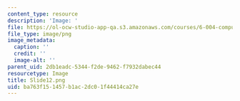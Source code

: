 ```yaml
---
content_type: resource
description: 'Image: '
file: https://ol-ocw-studio-app-qa.s3.amazonaws.com/courses/6-004-computation-structures-spring-2017/ba763f151457b1ac2dc01f44414ca27e_Slide12.png
file_type: image/png
image_metadata:
  caption: ''
  credit: ''
  image-alt: ''
parent_uid: 2db1eadc-5344-f2de-9462-f7932dabec44
resourcetype: Image
title: Slide12.png
uid: ba763f15-1457-b1ac-2dc0-1f44414ca27e
---
```

